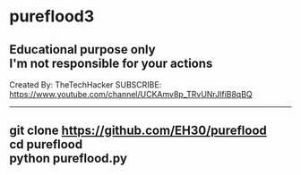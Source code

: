 # pureflood3

Educational purpose only             
I'm not responsible for your actions 
-----------------------------------------------------
Created By: TheTechHacker
SUBSCRIBE: https://www.youtube.com/channel/UCKAmv8p_TRvUNrJlfiB8qBQ



---------------------------------------
git clone https://github.com/EH30/pureflood  
cd pureflood  
python pureflood.py
---------------------------------------
